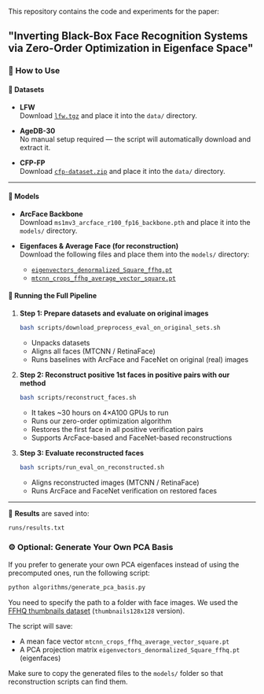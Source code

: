 This repository contains the code and experiments for the paper:

## "Inverting Black-Box Face Recognition Systems via Zero-Order Optimization in Eigenface Space"

### 🔧 How to Use

#### 📁 Datasets

- **LFW**  
  Download [`lfw.tgz`](https://www.kaggle.com/datasets/ashfaqsyed/labelled-faces-in-the-wild) and place it into the `data/` directory.

- **AgeDB-30**  
  No manual setup required — the script will automatically download and extract it.

- **CFP-FP**  
  Download [`cfp-dataset.zip`](http://www.cfpw.io/) and place it into the `data/` directory.

---

#### 🧠 Models

- **ArcFace Backbone**  
  Download `ms1mv3_arcface_r100_fp16_backbone.pth` and place it into the `models/` directory.

- **Eigenfaces & Average Face (for reconstruction)**  
  Download the following files and place them into the `models/` directory:
  
  - [`eigenvectors_denormalized_Square_ffhq.pt`](https://drive.google.com/file/d/1h7F0_iZl7R9Uh5MnKDqvfE3oF8Loh5Rg/view?usp=sharing)
  - [`mtcnn_crops_ffhq_average_vector_square.pt`](https://drive.google.com/file/d/1uv3ZxsVWeCOObjYh86to_CqOVbiwjlef/view?usp=sharing)
 

#### 🚀 Running the Full Pipeline

1. **Step 1: Prepare datasets and evaluate on original images**
   ```bash
   bash scripts/download_preprocess_eval_on_original_sets.sh
   ```
   - Unpacks datasets
   - Aligns all faces (MTCNN / RetinaFace)
   - Runs baselines with ArcFace and FaceNet on original (real) images

2. **Step 2: Reconstruct positive 1st faces in positive pairs with our method**
   ```bash
   bash scripts/reconstruct_faces.sh
   ```
   - It takes ~30 hours on 4×A100 GPUs to run
   - Runs our zero-order optimization algorithm
   - Restores the first face in all positive verification pairs
   - Supports ArcFace-based and FaceNet-based reconstructions

3. **Step 3: Evaluate reconstructed faces**
   ```bash
   bash scripts/run_eval_on_reconstructed.sh
   ```
   - Aligns reconstructed images (MTCNN / RetinaFace)
   - Runs ArcFace and FaceNet verification on restored faces

---

📝 **Results** are saved into:
```
runs/results.txt
```


### ⚙️ Optional: Generate Your Own PCA Basis

If you prefer to generate your own PCA eigenfaces instead of using the precomputed ones, run the following script:

```bash
python algorithms/generate_pca_basis.py
```

You need to specify the path to a folder with face images. We used the [FFHQ thumbnails dataset](https://github.com/NVlabs/ffhq-dataset) (`thumbnails128x128` version).

The script will save:
- A mean face vector `mtcnn_crops_ffhq_average_vector_square.pt`
- A PCA projection matrix `eigenvectors_denormalized_Square_ffhq.pt` (eigenfaces) 

Make sure to copy the generated files to the `models/` folder so that reconstruction scripts can find them.
